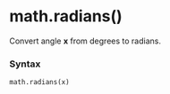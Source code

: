 # math.radians()

Convert angle **x** from degrees to radians.

### Syntax

```python
math.radians(x)
```